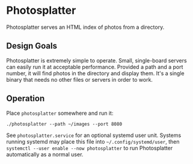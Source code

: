 # Photosplatter
Photosplatter serves an HTML index of photos from a directory.

## Design Goals
Photosplatter is extremely simple to operate.
Small, single-board servers can easily run it at acceptable performance. 
Provided a path and a port number, it will find photos in the directory and display them.
It's a single binary that needs no other files or servers in order to work.

## Operation
Place `photosplatter` somewhere and run it:

```shell
./photosplatter --path ~/images --port 8080
```

See `photosplatter.service` for an optional systemd user unit.
Systems running systemd may place this file into `~/.config/systemd/user`, then `systemctl --user enable --now photosplatter` to run Photosplatter automatically as a normal user.
